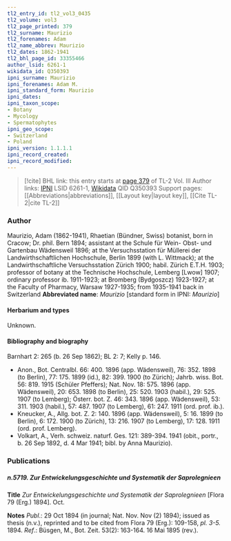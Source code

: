 ```yaml
---
tl2_entry_id: tl2_vol3_0435
tl2_volume: vol3
tl2_page_printed: 379
tl2_surname: Maurizio
tl2_forenames: Adam
tl2_name_abbrev: Maurizio
tl2_dates: 1862-1941
tl2_bhl_page_id: 33355466
author_lsid: 6261-1
wikidata_id: Q350393
ipni_surname: Maurizio
ipni_forenames: Adam M.
ipni_standard_form: Maurizio
ipni_dates: 
ipni_taxon_scope: 
- Botany
- Mycology
- Spermatophytes
ipni_geo_scope: 
- Switzerland
- Poland
ipni_version: 1.1.1.1
ipni_record_created: 
ipni_record_modified:
---
```


> [!cite] BHL link: this entry starts at [page 379](https://www.biodiversitylibrary.org/page/33355466) of TL-2 Vol. III
> Author links: [IPNI](https://www.ipni.org/a/6261-1) LSID 6261-1, [Wikidata](https://www.wikidata.org/wiki/Q350393) QID Q350393
> Support pages: [[Abbreviations|abbreviations]], [[Layout key|layout key]], [[Cite TL-2|cite TL-2]]

### Author

Maurizio, Adam (1862-1941), Rhaetian (Bündner, Swiss) botanist, born in Cracow; Dr. phil. Bern 1894; assistant at the Schule für Wein- Obst- und Gartenbau Wädensweil 1896; at the Versuchsstation für Müllerei der Landwirthschaftlichen Hochschule, Berlin 1899 (with L. Wittmack); at the Landwirthschaftliche Versuchsstation Zürich 1900; habil. Zürich E.T.H. 1903; professor of botany at the Technische Hochschule, Lemberg \[Lwow\] 1907; ordinary professor ib. 1911-1923; at Bromberg (Bydgoszcz) 1923-1927; at the Faculty of Pharmacy, Warsaw 1927-1935; from 1935-1941 back in Switzerland 
**Abbreviated name**: *Maurizio* \[standard form in IPNI: *Maurizio*\]

#### Herbarium and types

Unknown.

#### Bibliography and biography

Barnhart 2: 265 (b. 26 Sep 1862); BL 2: 7; Kelly p. 146.
- Anon., Bot. Centralbl. 66: 400. 1896 (app. Wädensweil), 76: 352. 1898 (to Berlin), 77: 175. 1899 (id.), 82: 399. 1900 (to Zürich); Jahrb. wiss. Bot. 56: 819. 1915 (Schüler Pfeffers); Nat. Nov. 18: 575. 1896 (app. Wädensweil), 20: 653. 1898 (to Berlin), 25: 520. 1903 (habil.), 29: 525. 1907 (to Lemberg); Österr. bot. Z. 46: 343. 1896 (app. Wädensweil), 53: 311. 1903 (habil.), 57: 487. 1907 (to Lemberg), 61: 247. 1911 (ord. prof. ib.).
- Kneucker, A., Allg. bot. Z. 2: 140. 1896 (app. Wädensweil), 5: 16. 1899 (to Berlin), 6: 172. 1900 (to Zürich), 13: 216. 1907 (to Lemberg), 17: 128. 1911 (ord. prof. Lemberg).
- Volkart, A., Verh. schweiz. naturf. Ges. 121: 389-394. 1941 (obit., portr., b. 26 Sep 1892, d. 4 Mar 1941; bibl. by Anna Maurizio).

### Publications

##### n.5719. Zur Entwickelungsgeschichte und Systematik der Saprolegnieen

**Title**
*Zur Entwickelungsgeschichte und Systematik der Saprolegnieen* \[Flora 79 (Erg.) 1894\]. Oct.

**Notes**
*Publ*.: 29 Oct 1894 (in journal; Nat. Nov. Nov (2) 1894); issued as thesis (n.v.), reprinted and to be cited from Flora 79 (Erg.): 109-158, *pl. 3-5.* 1894.
*Ref*.: Büsgen, M., Bot. Zeit. 53(2): 163-164. 16 Mai 1895 (rev.).

